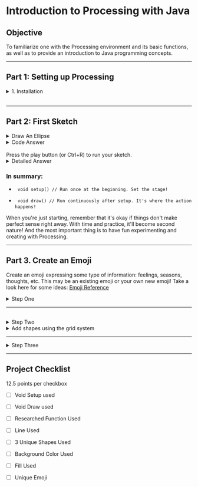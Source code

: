 # Introduction to Processing with Java

## Objective

To familiarize one with the Processing environment and its basic functions, as well as to provide an introduction to Java programming concepts.

---

## Part 1: Setting up Processing

<details>
<summary>1. Installation</summary>

  Download and install the Processing software from <a href="https://processing.org/reference">Processing Reference</a>

  Open the Processing IDE and familiarize yourself with the interface.
</details>
<br>

---

## Part 2: First Sketch

<details>
<summary> Draw An Ellipse </summary>
Research and document how to create a sketch, and record your answer. Next, verify your code below, and define  what each word is doing.
</details>


<details>
<summary>Code Answer</summary>
<img src='circle.png'>
</details>

<br>
Press the play button (or Ctrl+R) to run your sketch.

<details>
<summary>Detailed Answer</summary>
You should see a window with a circle in the center of it. This is because the <pre>
  <code>size(400, 400)</code></pre> function sets the size of the window to be 400x400 pixels, the <pre>
  <code>background(200)</code></pre> function sets the background color to a shade of gray, and the <pre>
  <code>ellipse(200, 200, 50, 50)  </code>
</pre>function draws a circle in the center of the window with a width and height of 50 pixels.
<br>
<pre><code>Void</code></pre> means the function will not return a value
the () is where an argument for the function would go
{} denotes everything that belongs to the function


<details>
<summary> Void Setup </summary>
<br>
Imagine you have a sketchbook. Before you start drawing, you might prepare your page, decide on the background color, or choose your tools. Once everything is set up, you start drawing, and maybe you keep drawing patterns over and over on the same page.
<br>
<br>

<details>
<summary>Preparing Your Sketchbook</summary>
<br>
<pre><code> void setup() </code></pre>
<br>
In Processing, the function 
  
<pre><code> void setup() </code></pre>
This is like preparing your sketchbook. It runs once, right at the beginning when you first start your program. Inside void setup(), you can:
<br>
<br>
</pre>

- Set the size of your canvas using the function
  <pre><code>size()</code></pre> 
- Choose the background color with the function
  <pre><code>background()</code></pre> 
- Initialize variables.
- Load images, fonts, or sounds you want to use later.
- Basically, any initial preparations you need before your main drawing begins.
<br>
</details>
</details>



<details><summary>Example</summary>
<pre>
  <code>
  void setup() {
      size(400, 400);          // Set canvas size to 400 pixels by 400 pixels
      background(255, 0, 0);   // Set background color to red
    }
  </code></pre>
</details>


<details>
  <summary> Void Draw </summary>
  <pre><code> void draw()</code></pre>
  <br>
  Continuously Drawing on Your Canvas. The void draw() function is like the act of drawing on that prepared sketchbook page. But there's a twist! Whatever you put inside void     draw() happens over and over again, almost like you're drawing, erasing, and redrawing repeatedly super fast (typically 60 times per second). This makes it perfect for animations, games, or any interactive programs where things change over time.
    <br>
    <br>
    Inside void draw(), you can:
    - Draw shapes (like circles, rectangles, lines, etc.).
    - Check for user inputs (like mouse clicks or key presses).
    - Update positions of objects for animations.
    - Change colors, sizes, or any other properties of your drawings.
  <br>
  <br>
</details> 

<details>
  <summary>Example:</summary>
  <br>
  <pre>
    <code>
    void draw() {
      background(220);         // Set a gray background every frame
      ellipse(mouseX, mouseY, 50, 50);  // Draw a circle at the mouse position
    }
    </code>
  </pre>
    Give the code example a try!
  <br>
  Here, the ellipse() function draws a circle. The 
  <pre> <code> mouseX and mouseY</code></pre> 
  are special variables that always store the current position of the mouse. Since draw() is running over and over, the circle will appear to follow your mouse as you move it around the canvas!
  <br>
</details>
</details>



### In summary:

- <pre><code> void setup() // Run once at the beginning. Set the stage! </code></pre>
- <pre><code> void draw() // Run continuously after setup. It's where the action happens!</code></pre> 

When you're just starting, remember that it's okay if things don't make perfect sense right away. With time and practice, it'll become second nature! And the most important thing is to have fun experimenting and creating with Processing.
<br>

---

## Part 3. Create an Emoji

Create an emoji expressing some type of information: feelings, seasons, thoughts, etc. This may be an existing emoji or your own new emoji! Take a look here for some ideas: <a href="https://emojipedia.org/" width="700" height="600">Emoji Reference</a>
<br>

<details>
<summary>Step One</summary>
1. Set the canvas size, background color, and shape color:
<br>
<img src="ellipse.png" alt="meow" width="500" height="400">
</details>

---

<br>
<details>
<summary>Step Two</summary> 
<br>
Use geometry to create the face 
<img src="color.png" alt="meow" width="700" height="600">
<br>
</details>


<details>
  <summary> Add shapes using the grid system</summary>
<img src="shape.png" alt="meow" width="700" height="600">
</details>

--- 
<details>
<summary>Step Three</summary>
3. Use Documentation to pick one new function to use in your assignment:
   <a href="https://processing.org/reference"> Processing Documentation </a>
</details>

--- 

## Project Checklist
12.5 points per checkbox
  
- [ ] Void Setup used
- [ ] Void Draw used
- [ ] Researched Function Used
- [ ] Line Used
- [ ] 3 Unique Shapes Used
- [ ] Background Color Used
- [ ] Fill Used
- [ ] Unique Emoji

